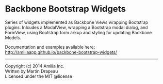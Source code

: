 Backbone Bootstrap Widgets
==========================

Series of widgets implemented as Backbone Views wrapping Bootstrap plugins. Inlcudes a ModalView, wrapping a Bootstrap modal dialog, and FormView, using Bootstrap form arkup and styling for updating Backbone Models.

Documentation and examples available here:
http://amiliaapp.github.io/backbone-bootstrap-widgets/

* * *

Copyright (c) 2014 Amilia Inc.<br/>
Written by Martin Drapeau<br/>
Licensed under the MIT @license
